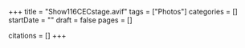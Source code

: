 +++
title = "Show116CECstage.avif"
tags = ["Photos"]
categories = []
startDate = ""
draft = false
pages = []

citations = []
+++

